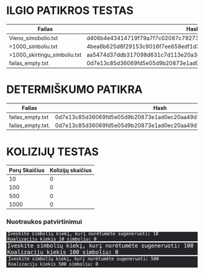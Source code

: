 # ILGIO PATIKROS TESTAS

|             Failas            |                               Hash                              |
|-------------------------------|-----------------------------------------------------------------|
| Vieno_simobolio.txt           | d406b4e43414719f79a7f7c02087c792734a43aab6e7f4352dcbc016c1b1abc4|
| >1000_simboliu.txt            | 4bea6b625d8f29153c9016f7ee658edf1d33ff3da83390fb7ac50ea77a1673cd|
| >1000_skirtingu_simboliu.txt  | aa5474d37ddb317098d631c7d113e20a3c9e8289bad29a6242f96e499d5dd30b|
| failas_empty.txt              | 0d7e13c85d36069fd5e05d9b20873e1ad0ec20aa49d7fd698e9ca24c54067e5c|


# DETERMIŠKUMO PATIKRA

|             Failas            |                               Hash                              |
|-------------------------------|-----------------------------------------------------------------|
| failas_empty.txt              | 0d7e13c85d36069fd5e05d9b20873e1ad0ec20aa49d7fd698e9ca24c54067e5c|
| failas_empty.txt.             | 0d7e13c85d36069fd5e05d9b20873e1ad0ec20aa49d7fd698e9ca24c54067e5c|

# KOLIZIJŲ TESTAS

|         Porų Skaičius         |                       Kolizijų skaičius                         |
|-------------------------------|-----------------------------------------------------------------|
| 10                            |                               0                                 |
| 100                           |                               0                                 |
| 500                           |                               0                                 |
| 1000                          |                               0                                 |

### Nuotraukos patvirtinimui

![alt text](<Screenshot 2025-09-19 at 15.23.00.png>)
![alt text](<Screenshot 2025-09-19 at 15.23.13.png>)
![alt text](<Screenshot 2025-09-19 at 15.23.26.png>)
